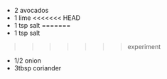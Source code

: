 * 2 avocados
* 1 lime
<<<<<<< HEAD
* 1 tsp salt
=======
* 1 tsp salt
>>>>>>> experiment
* 1/2 onion
* 3tbsp coriander

